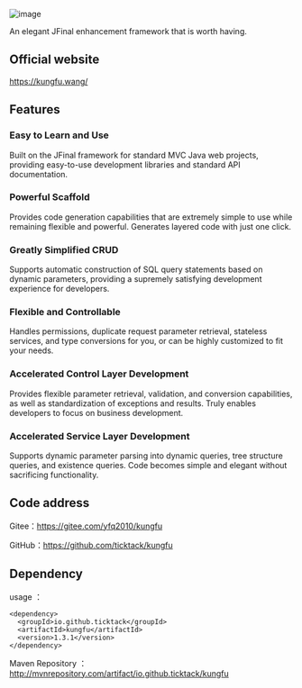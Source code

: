 ![image](https://youyayisheng.oss-cn-beijing.aliyuncs.com/kungfu/@/logo.png)

An elegant JFinal enhancement framework that is worth having.

## Official website

https://kungfu.wang/

## Features

### Easy to Learn and Use
Built on the JFinal framework for standard MVC Java web projects, providing easy-to-use development libraries and standard API documentation.

### Powerful Scaffold
Provides code generation capabilities that are extremely simple to use while remaining flexible and powerful. Generates layered code with just one click.

### Greatly Simplified CRUD
Supports automatic construction of SQL query statements based on dynamic parameters, providing a supremely satisfying development experience for developers.

### Flexible and Controllable
Handles permissions, duplicate request parameter retrieval, stateless services, and type conversions for you, or can be highly customized to fit your needs.

### Accelerated Control Layer Development
Provides flexible parameter retrieval, validation, and conversion capabilities, as well as standardization of exceptions and results. Truly enables developers to focus on business development.

### Accelerated Service Layer Development
Supports dynamic parameter parsing into dynamic queries, tree structure queries, and existence queries. Code becomes simple and elegant without sacrificing functionality.

## Code address

Gitee：https://gitee.com/yfq2010/kungfu

GitHub：https://github.com/ticktack/kungfu

## Dependency
usage ：
```
<dependency>
  <groupId>io.github.ticktack</groupId>
  <artifactId>kungfu</artifactId>
  <version>1.3.1</version>
</dependency>

```
 
Maven Repository ：
http://mvnrepository.com/artifact/io.github.ticktack/kungfu
